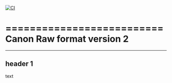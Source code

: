 [![CI](https://github.com/georgievgeorgi/cr2/actions/workflows/main.yml/badge.svg)](https://github.com/georgievgeorgi/cr2/actions/workflows/main.yml)

==========================
Canon Raw format version 2
==========================


--------
header 1
--------


text
